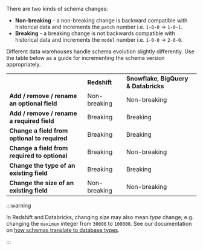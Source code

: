 There are two kinds of schema changes:
- **Non-breaking** - a non-breaking change is backward compatible with historical data and increments the `patch` number i.e. `1-0-0` -> `1-0-1`.
- **Breaking** - a breaking change is not backwards compatible with historical data and increments the `model` number i.e. `1-0-0` -> `2-0-0`.

Different data warehouses handle schema evolution slightly differently. Use the table below as a guide for incrementing the schema version appropriately.

<table><tbody><tr><td></td><td className="has-text-align-center" data-align="center"><strong>Redshift</strong></td><td className="has-text-align-center" data-align="center"><strong>Snowflake, BigQuery &amp; Databricks</strong></td></tr><tr><td><strong>Add / remove / rename an optional field</strong></td><td className="has-text-align-center" data-align="center"><span className="has-inline-color has-black-color">Non-breaking</span></td><td className="has-text-align-center" data-align="center">Non-breaking</td></tr><tr><td><strong><strong>Add / remove / rename</strong> a required field</strong></td><td className="has-text-align-center" data-align="center"><span className="has-inline-color has-vivid-red-color">Breaking</span></td><td className="has-text-align-center" data-align="center"><span className="has-inline-color has-vivid-red-color">Breaking</span></td></tr><tr><td><strong>Change a field from optional to required</strong></td><td className="has-text-align-center" data-align="center"><span className="has-inline-color has-vivid-red-color">Breaking</span></td><td className="has-text-align-center" data-align="center"><span className="has-inline-color has-vivid-red-color">Breaking</span></td></tr><tr><td><strong>Change a field from required to optional</strong></td><td className="has-text-align-center" data-align="center"><span className="has-inline-color has-vivid-red-color">Breaking</span></td><td className="has-text-align-center" data-align="center">Non-breaking</td></tr><tr><td><strong>Change the type of an existing field</strong></td><td className="has-text-align-center" data-align="center"><span className="has-inline-color has-vivid-red-color">Breaking</span></td><td className="has-text-align-center" data-align="center"><span className="has-inline-color has-vivid-red-color">Breaking</span></td></tr><tr><td><strong>Change the size of an existing field</strong></td><td className="has-text-align-center" data-align="center"><span className="has-inline-color has-vivid-red-color"></span><span className="has-inline-color has-black-color">Non-breaking</span></td><td className="has-text-align-center" data-align="center">Non-breaking</td></tr></tbody></table>

:::warning

In Redshift and Databricks, changing _size_ may also mean _type_ change; e.g. changing the `maximum` integer from `30000` to `100000`. See our documentation on [how schemas translate to database types](/docs/api-reference/loaders-storage-targets/schemas-in-warehouse/index.md).

:::
